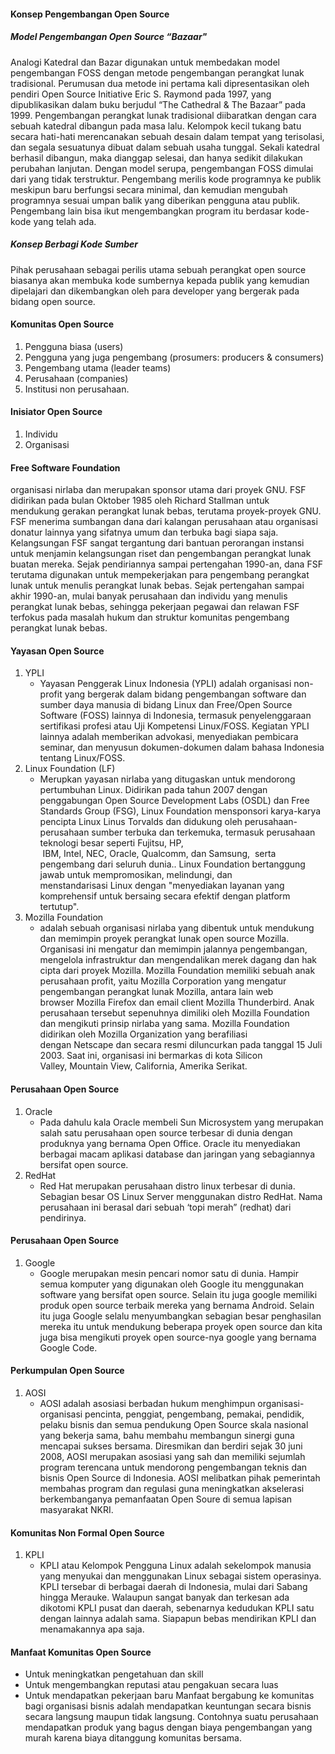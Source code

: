 #### Konsep Pengembangan Open Source
##### Model Pengembangan Open Source “Bazaar"
Analogi Katedral dan Bazar digunakan untuk membedakan model pengembangan FOSS dengan metode pengembangan perangkat lunak tradisional. Perumusan dua metode ini pertama kali dipresentasikan oleh pendiri Open Source Initiative Eric S. Raymond pada 1997, yang dipublikasikan dalam buku berjudul “The Cathedral & The Bazaar” pada 1999. Pengembangan perangkat lunak tradisional diibaratkan dengan cara sebuah katedral dibangun pada masa lalu. Kelompok kecil tukang batu secara hati-hati merencanakan sebuah desain dalam tempat yang terisolasi, dan segala sesuatunya dibuat dalam sebuah usaha tunggal. Sekali katedral berhasil dibangun, maka dianggap selesai, dan hanya sedikit dilakukan perubahan lanjutan. Dengan model serupa, pengembangan FOSS dimulai dari yang tidak terstruktur. Pengembang merilis kode programnya ke publik meskipun baru berfungsi secara minimal, dan kemudian mengubah programnya sesuai umpan balik yang diberikan pengguna atau publik. Pengembang lain bisa ikut mengembangkan program itu berdasar kode-kode yang telah ada.
##### Konsep Berbagi Kode Sumber
Pihak perusahaan sebagai perilis utama sebuah perangkat open source biasanya akan membuka kode sumbernya kepada publik yang kemudian dipelajari dan dikembangkan oleh para developer yang bergerak pada bidang open source.
#### Komunitas Open Source
1. Pengguna biasa (users)
2. Pengguna yang juga pengembang (prosumers: producers & consumers)
3. Pengembang utama (leader teams) 
4. Perusahaan (companies)
5. Institusi non perusahaan. 
#### Inisiator Open Source
1. Individu
2. Organisasi
#### Free Software Foundation
organisasi nirlaba dan merupakan sponsor utama dari proyek GNU. FSF didirikan pada bulan Oktober 1985 oleh Richard Stallman untuk mendukung gerakan perangkat lunak bebas, terutama proyek-proyek GNU. FSF menerima sumbangan dana dari kalangan perusahaan atau organisasi donatur lainnya yang sifatnya umum dan terbuka bagi siapa saja. Kelangsungan FSF sangat tergantung dari bantuan perorangan instansi untuk menjamin kelangsungan riset dan pengembangan perangkat lunak buatan mereka.
Sejak pendiriannya sampai pertengahan 1990-an, dana FSF terutama digunakan untuk mempekerjakan para pengembang perangkat lunak untuk menulis perangkat lunak bebas. Sejak pertengahan sampai akhir 1990-an, mulai banyak perusahaan dan individu yang menulis perangkat lunak bebas, sehingga pekerjaan pegawai dan relawan FSF terfokus pada masalah hukum dan struktur komunitas pengembang perangkat lunak bebas.
#### Yayasan Open Source
1. YPLI
   * Yayasan Penggerak Linux Indonesia (YPLI) adalah organisasi non-profit yang bergerak dalam bidang pengembangan software dan sumber daya manusia di bidang Linux dan Free/Open Source Software (FOSS) lainnya di Indonesia, termasuk penyelenggaraan sertifikasi profesi atau Uji Kompetensi Linux/FOSS. Kegiatan YPLI lainnya adalah memberikan advokasi, menyediakan pembicara seminar, dan menyusun dokumen-dokumen dalam bahasa Indonesia tentang Linux/FOSS.
2. Linux Foundation (LF)
   * Merupkan yayasan nirlaba yang ditugaskan untuk mendorong pertumbuhan Linux. Didirikan pada tahun 2007 dengan penggabungan Open Source Development Labs (OSDL) dan Free Standards Group (FSG), Linux Foundation mensponsori karya-karya pencipta Linux Linus Torvalds dan didukung oleh perusahaan-perusahaan sumber terbuka dan terkemuka, termasuk perusahaan teknologi besar seperti Fujitsu, HP,  IBM, Intel, NEC, Oracle, Qualcomm, dan Samsung,  serta pengembang dari seluruh dunia..
Linux Foundation bertanggung jawab untuk mempromosikan, melindungi, dan menstandarisasi Linux dengan "menyediakan layanan yang komprehensif untuk bersaing secara efektif dengan platform tertutup".
3. Mozilla Foundation
   * adalah sebuah organisasi nirlaba yang dibentuk untuk mendukung dan memimpin proyek perangkat lunak open source Mozilla. Organisasi ini mengatur dan memimpin jalannya pengembangan, mengelola infrastruktur dan mengendalikan merek dagang dan hak cipta dari proyek Mozilla. Mozilla Foundation memiliki sebuah anak perusahaan profit, yaitu Mozilla Corporation yang mengatur pengembangan perangkat lunak Mozilla, antara lain web browser Mozilla Firefox dan email client Mozilla Thunderbird. Anak perusahaan tersebut sepenuhnya dimiliki oleh Mozilla Foundation dan mengikuti prinsip nirlaba yang sama. Mozilla Foundation didirikan oleh Mozilla Organization yang berafiliasi dengan Netscape dan secara resmi diluncurkan pada tanggal 15 Juli 2003. Saat ini, organisasi ini bermarkas di kota Silicon Valley, Mountain View, California, Amerika Serikat.
#### Perusahaan Open Source
1. Oracle
   * Pada dahulu kala Oracle membeli Sun Microsystem yang merupakan salah satu perusahaan open source terbesar di dunia dengan produknya yang bernama Open Office. Oracle itu menyediakan berbagai macam aplikasi database dan jaringan yang sebagiannya bersifat open source.
2. RedHat 
   * Red Hat merupakan perusahaan distro linux terbesar di dunia. Sebagian besar OS Linux Server menggunakan distro RedHat. Nama perusahaan ini berasal dari sebuah ‘topi merah” (redhat) dari pendirinya.
#### Perusahaan Open Source
1. Google
   * Google merupakan mesin pencari nomor satu di dunia. Hampir semua komputer yang digunakan oleh Google itu menggunakan software yang bersifat open source. Selain itu juga google memiliki produk open source terbaik mereka yang bernama Android. Selain itu juga Google selalu menyumbangkan sebagian besar penghasilan mereka itu untuk mendukung beberapa proyek open source dan kita juga bisa mengikuti proyek open source-nya google yang bernama Google Code.
#### Perkumpulan Open Source
1. AOSI
   * AOSI adalah asosiasi berbadan hukum menghimpun organisasi-organisasi pencinta, penggiat, pengembang, pemakai, pendidik, pelaku bisnis dan semua pendukung Open Source skala nasional yang bekerja sama, bahu membahu membangun sinergi guna mencapai sukses bersama. Diresmikan dan berdiri sejak 30 juni 2008, AOSI merupakan asosiasi yang sah dan memiliki sejumlah program terencana untuk mendorong pengembangan teknis dan bisnis Open Source di Indonesia. AOSI melibatkan pihak pemerintah membahas program dan regulasi guna meningkatkan akselerasi berkembanganya pemanfaatan Open Soure di semua lapisan masyarakat NKRI.
#### Komunitas Non Formal Open Source
1. KPLI
   * KPLI atau Kelompok Pengguna Linux adalah sekelompok manusia yang menyukai dan menggunakan Linux sebagai sistem operasinya. KPLI tersebar di berbagai daerah di Indonesia, mulai dari Sabang hingga Merauke. Walaupun sangat banyak dan terkesan ada dikotomi KPLI pusat dan daerah, sebenarnya kedudukan KPLI satu dengan lainnya adalah sama. Siapapun bebas mendirikan KPLI dan menamakannya apa saja.
#### Manfaat Komunitas Open Source
- Untuk meningkatkan pengetahuan dan skill
- Untuk mengembangkan reputasi atau pengakuan secara luas
- Untuk mendapatkan pekerjaan baru
Manfaat bergabung ke komunitas bagi organisasi bisnis adalah mendapatkan keuntungan secara bisnis secara langsung maupun tidak langsung. Contohnya suatu perusahaan mendapatkan produk yang bagus dengan biaya pengembangan yang murah karena biaya ditanggung komunitas bersama. 

